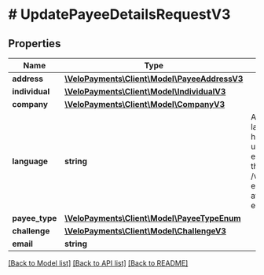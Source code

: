# # UpdatePayeeDetailsRequestV3

## Properties

Name | Type | Description | Notes
------------ | ------------- | ------------- | -------------
**address** | [**\VeloPayments\Client\Model\PayeeAddressV3**](PayeeAddressV3.md) |  | [optional]
**individual** | [**\VeloPayments\Client\Model\IndividualV3**](IndividualV3.md) |  | [optional]
**company** | [**\VeloPayments\Client\Model\CompanyV3**](CompanyV3.md) |  | [optional]
**language** | **string** | An IETF BCP 47 language code which has been configured for use within this Velo environment.&lt;BR&gt; See the /v1/supportedLanguages endpoint to list the available codes for an environment. | [optional]
**payee_type** | [**\VeloPayments\Client\Model\PayeeTypeEnum**](PayeeTypeEnum.md) |  | [optional]
**challenge** | [**\VeloPayments\Client\Model\ChallengeV3**](ChallengeV3.md) |  | [optional]
**email** | **string** |  | [optional]

[[Back to Model list]](../../README.md#models) [[Back to API list]](../../README.md#endpoints) [[Back to README]](../../README.md)
